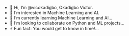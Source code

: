 - 👋 Hi, I’m @vicokadigbo, Okadigbo Victor.
- 👀 I’m interested in Machine Learning and AI.
- 🌱 I’m currently learning Machine Learning and AI...
- 💞️ I’m looking to collaborate on Python and ML projects...
- ⚡ Fun fact: You would get to know in time!...

<!---
vicokadigbo/vicokadigbo is a ✨ special ✨ repository because its `README.md` (this file) appears on your GitHub profile.
You can click the Preview link to take a look at your changes.
--->
